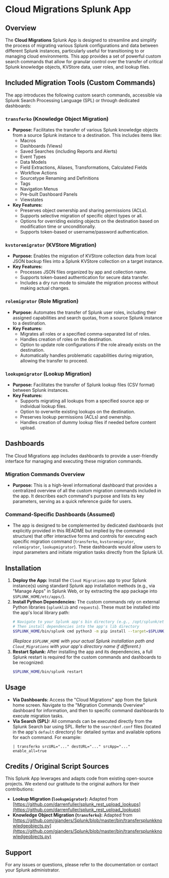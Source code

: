 # Cloud Migrations Splunk App

## Overview

The **Cloud Migrations** Splunk App is designed to streamline and simplify the process of migrating various Splunk configurations and data between different Splunk instances, particularly useful for transitioning to or managing cloud environments. This app provides a set of powerful custom search commands that allow for granular control over the transfer of critical Splunk knowledge objects, KVStore data, user roles, and lookup files.

## Included Migration Tools (Custom Commands)

The app introduces the following custom search commands, accessible via Splunk Search Processing Language (SPL) or through dedicated dashboards:

### `transferko` (Knowledge Object Migration)
*   **Purpose:** Facilitates the transfer of various Splunk knowledge objects from a source Splunk instance to a destination. This includes items like:
    *   Macros
    *   Dashboards (Views)
    *   Saved Searches (including Reports and Alerts)
    *   Event Types
    *   Data Models
    *   Field Extractions, Aliases, Transformations, Calculated Fields
    *   Workflow Actions
    *   Sourcetype Renaming and Definitions
    *   Tags
    *   Navigation Menus
    *   Pre-built Dashboard Panels
    *   Viewstates
*   **Key Features:**
    *   Preserves object ownership and sharing permissions (ACLs).
    *   Supports selective migration of specific object types or all.
    *   Options for overriding existing objects on the destination based on modification time or unconditionally.
    *   Supports token-based or username/password authentication.

### `kvstoremigrator` (KVStore Migration)
*   **Purpose:** Enables the migration of KVStore collection data from local JSON backup files into a Splunk KVStore collection on a target instance.
*   **Key Features:**
    *   Processes JSON files organized by app and collection name.
    *   Supports token-based authentication for secure data transfer.
    *   Includes a dry run mode to simulate the migration process without making actual changes.

### `rolemigrator` (Role Migration)
*   **Purpose:** Automates the transfer of Splunk user roles, including their assigned capabilities and search quotas, from a source Splunk instance to a destination.
*   **Key Features:**
    *   Migrates all roles or a specified comma-separated list of roles.
    *   Handles creation of roles on the destination.
    *   Option to update role configurations if the role already exists on the destination.
    *   Automatically handles problematic capabilities during migration, allowing the transfer to proceed.

### `lookupmigrator` (Lookup Migration)
*   **Purpose:** Facilitates the transfer of Splunk lookup files (CSV format) between Splunk instances.
*   **Key Features:**
    *   Supports migrating all lookups from a specified source app or individual lookup files.
    *   Option to overwrite existing lookups on the destination.
    *   Preserves lookup permissions (ACLs) and ownership.
    *   Handles creation of dummy lookup files if needed before content upload.

## Dashboards

The Cloud Migrations app includes dashboards to provide a user-friendly interface for managing and executing these migration commands.

### Migration Commands Overview
*   **Purpose:** This is a high-level informational dashboard that provides a centralized overview of all the custom migration commands included in the app. It describes each command's purpose and lists its key parameters, serving as a quick reference guide for users.

### Command-Specific Dashboards (Assumed)
*   The app is designed to be complemented by dedicated dashboards (not explicitly provided in this README but implied by the command structure) that offer interactive forms and controls for executing each specific migration command (`transferko`, `kvstoremigrator`, `rolemigrator`, `lookupmigrator`). These dashboards would allow users to input parameters and initiate migration tasks directly from the Splunk UI.

## Installation

1.  **Deploy the App:** Install the `Cloud Migrations` app to your Splunk instance(s) using standard Splunk app installation methods (e.g., via "Manage Apps" in Splunk Web, or by extracting the app package into `$SPLUNK_HOME/etc/apps/`).
2.  **Install Python Dependencies:** The custom commands rely on external Python libraries (`splunklib` and `requests`). These must be installed into the app's local library path:
    ```bash
    # Navigate to your Splunk app's bin directory (e.g., /opt/splunk/etc/apps/Cloud_Migrations/bin/)
    # Then install dependencies into the app's lib directory
    $SPLUNK_HOME/bin/splunk cmd python3 -m pip install --target=$SPLUNK_HOME/etc/apps/Cloud_Migrations/lib --upgrade splunklib requests
    ```
    *(Replace `$SPLUNK_HOME` with your actual Splunk installation path and `Cloud_Migrations` with your app's directory name if different.)*
3.  **Restart Splunk:** After installing the app and its dependencies, a full Splunk restart is required for the custom commands and dashboards to be recognized:
    ```bash
    $SPLUNK_HOME/bin/splunk restart
    ```

## Usage

*   **Via Dashboards:** Access the "Cloud Migrations" app from the Splunk home screen. Navigate to the "Migration Commands Overview" dashboard for information, and then to specific command dashboards to execute migration tasks.
*   **Via Search (SPL):** All commands can be executed directly from the Splunk Search bar using SPL. Refer to the `searchbnf.conf` files (located in the app's `default` directory) for detailed syntax and available options for each command. For example:
    ```splunk
    | transferko srcURL="..." destURL="..." srcApp="..." enable_all=true
    ```

## Credits / Original Script Sources

This Splunk App leverages and adapts code from existing open-source projects. We extend our gratitude to the original authors for their contributions:

*   **Lookup Migration (`lookupmigrator`):** Adapted from [https://github.com/darrenfuller/splunk_rest_upload_lookups](https://github.com/darrenfuller/splunk_rest_upload_lookups)
*   **Knowledge Object Migration (`transferko`):** Adapted from [https://github.com/gjanders/Splunk/blob/master/bin/transfersplunkknowledgeobjects.py](https://github.com/gjanders/Splunk/blob/master/bin/transfersplunkknowledgeobjects.py)

## Support

For any issues or questions, please refer to the documentation or contact your Splunk administrator.
